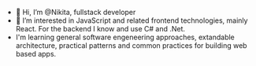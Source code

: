 - 👋 Hi, I’m @Nikita, fullstack developer
- 👀 I’m interested in JavaScript and related frontend technologies, mainly React. For the backend I know and use C# and .Net.
- I'm learning general software engeneering approaches, extandable architecture, practical patterns and common practices for building web based apps.

<!---
Nikita628/Nikita628 is a ✨ special ✨ repository because its `README.md` (this file) appears on your GitHub profile.
You can click the Preview link to take a look at your changes.
--->
